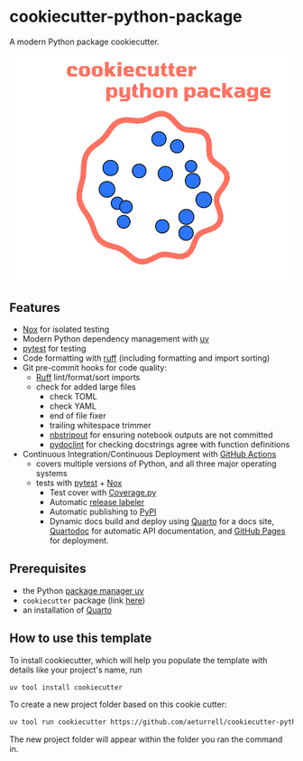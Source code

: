 # cookiecutter-python-package

A modern Python package cookiecutter.

![The logo for the cookiecutter Python package](cookiecutter_logo.svg)

## Features

- [Nox](https://nox.thea.codes/en/stable/) for isolated testing
- Modern Python dependency management with [uv](https://astral.sh/blog/uv)
- [pytest](https://docs.pytest.org/en/7.4.x/) for testing
- Code formatting with [ruff](https://docs.astral.sh/ruff/) (including formatting and import sorting)
- Git pre-commit hooks for code quality:
  - [Ruff](https://docs.astral.sh/ruff/) lint/format/sort imports
  - check for added large files
    - check TOML
    - check YAML
    - end of file fixer
    - trailing whitespace trimmer
    - [nbstripout](https://github.com/kynan/nbstripout) for ensuring notebook outputs are not committed
    - [pydoclint](https://github.com/jsh9/pydoclint) for checking docstrings agree with function definitions
- Continuous Integration/Continuous Deployment with [GitHub Actions](https://github.com/features/actions)
  - covers multiple versions of Python, and all three major operating systems
  - tests with [pytest](https://docs.pytest.org/en) + [Nox](https://nox.thea.codes/en/stable/)
    - Test cover with [Coverage.py](https://coverage.readthedocs.io/)
    - Automatic [release labeler](https://github.com/actions/labeler)
    - Automatic publishing to [PyPI](https://pypi.org/)
    - Dynamic docs build and deploy using [Quarto](https://quarto.org/) for a docs site, [Quartodoc](https://machow.github.io/quartodoc) for automatic API documentation, and [GitHub Pages](https://pages.github.com/) for deployment.

## Prerequisites

- the Python [package manager uv](https://docs.astral.sh/uv/)
- `cookiecutter` package (link [here](https://github.com/cookiecutter/cookiecutter))
- an installation of [Quarto](https://quarto.org/)

## How to use this template

To install cookiecutter, which will help you populate the template with details like your project's name, run

```bash
uv tool install cookiecutter
```

To create a new project folder based on this cookie cutter:

```bash
uv tool run cookiecutter https://github.com/aeturrell/cookiecutter-python-package.git
```

The new project folder will appear within the folder you ran the command in.
